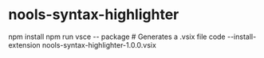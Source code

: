 # nools-syntax-highlighter

npm install
npm run vsce -- package  # Generates a .vsix file
code --install-extension nools-syntax-highlighter-1.0.0.vsix

